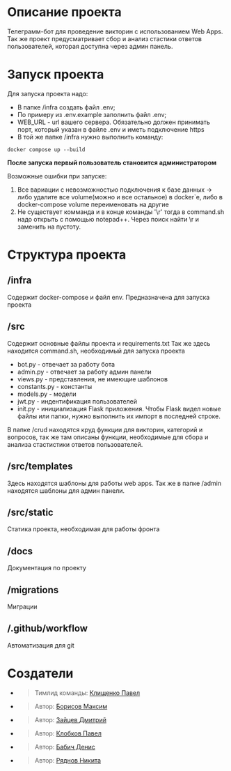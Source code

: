 # Описание проекта

Телеграмм-бот для проведение викторин с использованием Web Apps. Так же проект предусматривает сбор  и анализ стастики ответов пользователей, которая доступна через админ панель. 

# Запуск проекта

Для запуска проекта надо:
- В папке /infra создать файл .env;
- По примеру из .env.example заполнить файл .env;
- WEB_URL - url вашего сервера. Обязательно должен принимать порт, который указан в файле .env и иметь подключение https
- В той же папке /infra нужно выполнить команду:
```shell
docker compose up --build
```

**После запуска первый пользователь становится администратором**

Возможные ошибки при запуске:

1. Все вариации с невозможностью подключения к базе данных -> либо удалите все volume(можно и все остальное) в docker`е, либо в docker-compose volume переименовать на другие
2. Не существует комманда и в конце команды '\r' тогда в command.sh надо открыть с помощью notepad++. Через поиск найти \r и заменить на пустоту.


# Структура проекта

## /infra

Содержит docker-compose  и файл env. Предназначена для запуска проекта

## /src

Содержит основные файлы проекта и requirements.txt Так же здесь находится command.sh, необходимый для запуска проекта

- bot.py - отвечает за работу бота
- admin.py - отвечает за работу админ панели
- views.py - представления, не имеющие шаблонов
- constants.py - константы
- models.py - модели
- jwt.py - индентификация пользователей
- init.py - инициализация Flask приложения. Чтобы Flask видел новые файлы или папки, нужно выполнить их импорт в последней строке.

В папке /crud находятся круд функции для викторин, категорий и вопросов, так же там описаны функции, необходимые для сбора и анализа стастистики ответов пользователей.

## /src/templates 

Здесь находятся шаблоны для работы web apps. Так же в папке /admin находятся шаблоны для админ панели.

## /src/static

Статика проекта, необходимая для работы фронта


## /docs

Документация по проекту

## /migrations

Миграции

## /.github/workflow

Автоматизация для git


# Создатели

- >Тимлид команды: [Клищенко Павел](https://github.com/PaShyKDF)
- >Автор: [Борисов Максим](https://github.com/Wayer5)
- >Автор: [Зайцев Дмитрий](https://github.com/of1nn)
- >Автор: [Клобков Павел](https://github.com/Pavel-K14)
- >Автор: [Бабич Денис](https://github.com/babichdenis)
- >Автор: [Ряднов Никита](https://github.com/Riadnov-dev)






